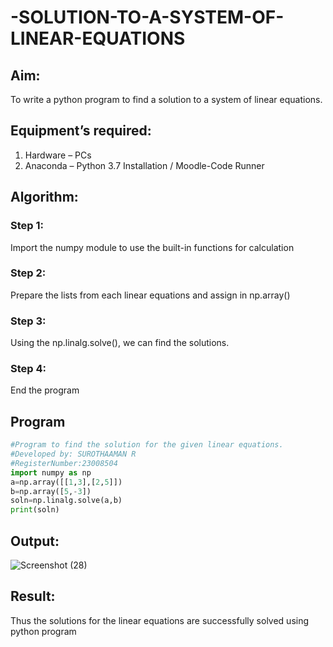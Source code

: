 # -SOLUTION-TO-A-SYSTEM-OF-LINEAR-EQUATIONS
## Aim:
To write a python program to find a solution to a system of linear equations.
## Equipment’s required:
1. 	Hardware – PCs
2. 	Anaconda – Python 3.7 Installation / Moodle-Code Runner
## Algorithm:
### Step 1: 
Import the numpy module to use the built-in functions for calculation
### Step 2: 
Prepare the lists from each linear equations and assign in np.array()
### Step 3: 
Using the np.linalg.solve(), we can find the solutions.
### Step 4: 
End the program
## Program
```py
#Program to find the solution for the given linear equations.
#Developed by: SUROTHAAMAN R
#RegisterNumber:23008504
import numpy as np
a=np.array([[1,3],[2,5]])
b=np.array([5,-3])
soln=np.linalg.solve(a,b)
print(soln)
````
## Output:
![Screenshot (28)](https://github.com/surothaaman/-SOLUTION-TO-A-SYSTEM-OF-LINEAR-EQUATIONS/assets/133313653/c954d09a-4c61-47bc-97a9-5f7f5df5d541)

## Result: 
Thus the solutions for the linear equations are successfully solved using python program

